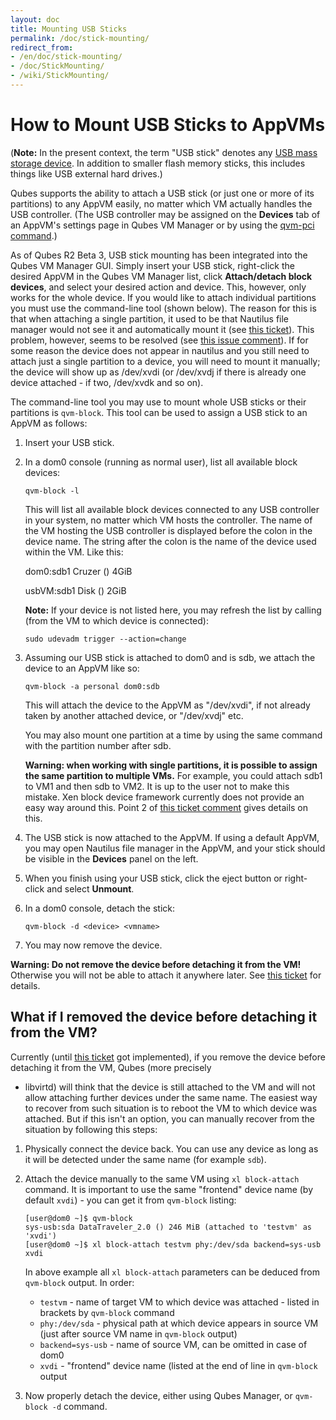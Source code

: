 ```yaml
---
layout: doc
title: Mounting USB Sticks
permalink: /doc/stick-mounting/
redirect_from:
- /en/doc/stick-mounting/
- /doc/StickMounting/
- /wiki/StickMounting/
---
```


How to Mount USB Sticks to AppVMs
=================================

(**Note:** In the present context, the term "USB stick" denotes any [USB mass storage device](https://en.wikipedia.org/wiki/USB_mass_storage_device_class). In addition to smaller flash memory sticks, this includes things like USB external hard drives.)

Qubes supports the ability to attach a USB stick (or just one or more of its partitions) to any AppVM easily, no matter which VM actually handles the USB controller. (The USB controller may be assigned on the **Devices** tab of an AppVM's settings page in Qubes VM Manager or by using the [qvm-pci command](/doc/assigning-devices/).)

As of Qubes R2 Beta 3, USB stick mounting has been integrated into the Qubes VM Manager GUI. Simply insert your USB stick, right-click the desired AppVM in the Qubes VM Manager list, click **Attach/detach block devices**, and select your desired action and device. This, however, only works for the whole device.
If you would like to attach individual partitions you must use the command-line tool (shown below). The reason for this is that when attaching a single partition, it used to be that Nautilus file manager would not see it and automatically mount it (see [this ticket](https://github.com/QubesOS/qubes-issues/issues/623)). This problem, however, seems to be resolved (see [this issue comment](https://github.com/QubesOS/qubes-issues/issues/1072#issuecomment-124270051)).
If for some reason the device does not appear in nautilus and you still need to attach just a single partition to a device, you will need to mount it manually; the device will show up as /dev/xvdi (or /dev/xvdj if there is already one device attached - if two, /dev/xvdk and so on).

The command-line tool you may use to mount whole USB sticks or their partitions is `qvm-block`. This tool can be used to assign a USB stick to an AppVM as follows:

1.  Insert your USB stick.

1.  In a dom0 console (running as normal user), list all available block devices:

        qvm-block -l

    This will list all available block devices connected to any USB controller
    in your system, no matter which VM hosts the controller. The name of the
    VM hosting the USB controller is displayed before the colon in the device
    name. The string after the colon is the name of the device used within the
    VM. Like this:

    dom0:sdb1     Cruzer () 4GiB

    usbVM:sdb1    Disk () 2GiB

    **Note:** If your device is not listed here, you may refresh the list by calling (from the VM to which device is connected):

        sudo udevadm trigger --action=change


1.  Assuming our USB stick is attached to dom0 and is sdb, we attach the device to an AppVM like so:

      `qvm-block -a personal dom0:sdb`

    This will attach the device to the AppVM as "/dev/xvdi", if not already taken by another attached device, or "/dev/xvdj" etc.

    You may also mount one partition at a time by using the same command with the partition number after sdb.

    **Warning: when working with single partitions, it is possible to assign the same partition to multiple VMs.** For example, you could attach sdb1 to VM1 and then sdb to VM2. It is up to the user not to make this mistake. Xen block device framework currently does not provide an easy way around this. Point 2 of [this ticket comment](https://github.com/QubesOS/qubes-issues/issues/1072#issuecomment-124119309) gives details on this.

1.  The USB stick is now attached to the AppVM. If using a default AppVM, you may open Nautilus file manager in the AppVM, and your stick should be visible in the **Devices** panel on the left.

1.  When you finish using your USB stick, click the eject button or right-click and select **Unmount**.

1.  In a dom0 console, detach the stick:

        qvm-block -d <device> <vmname>

1.  You may now remove the device.

**Warning: Do not remove the device before detaching it from the VM!** Otherwise you
will not be able to attach it anywhere later. See [this
ticket](https://github.com/QubesOS/qubes-issues/issues/1082) for details.


What if I removed the device before detaching it from the VM?
------------------------------------------------------------

Currently (until [this
ticket](https://github.com/QubesOS/qubes-issues/issues/1082) got implemented),
if you remove the device before detaching it from the VM, Qubes (more precisely
- libvirtd) will think that the device is still attached to the VM and will not
allow attaching further devices under the same name. The easiest way to recover
from such situation is to reboot the VM to which device was attached. But if
this isn't an option, you can manually recover from the situation by following
this steps:

1. Physically connect the device back. You can use any device as long as it
   will be detected under the same name (for example `sdb`).
2. Attach the device manually to the same VM using `xl block-attach` command.
   It is important to use the same "frontend" device name (by default `xvdi`) -
   you can get it from `qvm-block` listing:

       [user@dom0 ~]$ qvm-block
       sys-usb:sda DataTraveler_2.0 () 246 MiB (attached to 'testvm' as 'xvdi')
       [user@dom0 ~]$ xl block-attach testvm phy:/dev/sda backend=sys-usb xvdi

   In above example all `xl block-attach` parameters can be deduced from
   `qvm-block` output. In order:

   * `testvm` - name of target VM to which device was attached - listed in brackets by `qvm-block` command
   * `phy:/dev/sda` - physical path at which device appears in source VM (just after source VM name in `qvm-block` output)
   * `backend=sys-usb` - name of source VM, can be omitted in case of dom0
   * `xvdi` - "frontend" device name (listed at the end of line in `qvm-block` output

3. Now properly detach the device, either using Qubes Manager, or `qvm-block -d` command.
